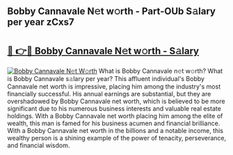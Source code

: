 ## Bobby Cannavale N𝚎t w𝚘rth - Part-OUb S𝚊lary per year zCxs7

# <h2><a href="http://gc1o88y.nevu.top/?p=Bobby+Cannavale">🔗 👉🔴 Bobby Cannavale N𝚎t w𝚘rth - S𝚊lary</a></h2>

[![Bobby Cannavale N𝚎t W𝚘rth](https://i.imgur.com/Oavwk0R.jpeg)](http://gc1o88y.nevu.top/?p=Bobby+Cannavale)
What is Bobby Cannavale n𝚎t w𝚘rth? What is Bobby Cannavale s𝚊lary per year?
This affluent individual's Bobby Cannavale net worth is impressive, placing him among the industry's most financially successful. His annual earnings are substantial, but they are overshadowed by Bobby Cannavale net worth, which is believed to be more significant due to his numerous business interests and valuable real estate holdings. With a Bobby Cannavale net worth placing him among the elite of wealth, this man is famed for his business acumen and financial brilliance. With a Bobby Cannavale net worth in the billions and a notable income, this wealthy person is a shining example of the power of tenacity, perseverance, and financial wisdom.
